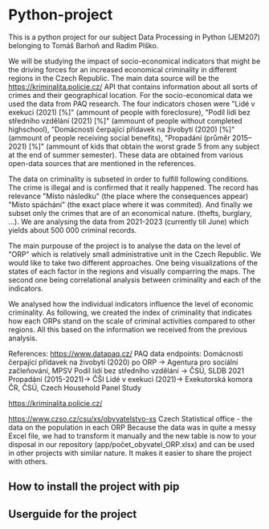 # Python-project
This is a python project for our subject Data Processing in Python (JEM207) belonging to Tomáš Barhoň and Radim Plško.

We will be studying the impact of socio-economical indicators that might be the driving forces for an increased economical criminality in different regions in the Czech Republic.
The main data source will be the https://kriminalita.policie.cz/ API that contains information about all sorts of crimes and their geographical location.
For the socio-economical data we used the data from PAQ research. The four indicators chosen were "Lidé v exekuci (2021) [%]" (ammount of people with foreclosure), "Podíl lidí bez středního vzdělání (2021) [%]" (ammount of people without completed highschool), "Domácnosti čerpající přídavek na živobytí (2020) [%]" (ammount of people receiving social benefits), "Propadání (průměr 2015–2021) [%]" (ammount of kids that obtain the worst grade 5 from any subject at the end of summer semester). These data are obtained from various open-data sources that are mentioned in the references.

The data on criminality is subseted in order to fulfill following conditions. The crime is illegal and is confirmed that it really happened. The record has relevance "Místo následku" (the place where the consequences appear) "Místo spáchání" (the exact place where it was commited). And finally we subset only the crimes that are of an economical nature. (thefts, burglary, ...). We are analysing the data from 2021-2023 (currently till June) which yields about 500 000 criminal records.

The main purpouse of the project is to analyse the data on the level of "ORP" which is relatively small administrative unit in the Czech Republic. We would like to take two different approaches. One being visualizations of the states of each factor in the regions and visually comparring the maps. The second one being correlational analysis between criminality and each of the indicators.

We analysed how the individual indicators influence the level of economic criminality. As following, we created the index of criminality that indicates how each ORPs stand on the scale of criminal activities compared to other regions. All this based on the information we received from the previous analysis.

References:
https://www.datapaq.cz/
PAQ data endpoints:
Domácnosti čerpající přídavek na živobytí (2020) po ORP -> Agentura pro sociální začleňování, MPSV
Podíl lidí bez středního vzdělání -> ČSÚ, SLDB 2021
Propadání (2015-2021)-> ČŠI
Lidé v exekuci (2021)-> Exekutorská komora ČR, ČSÚ, Czech Household Panel Study

https://kriminalita.policie.cz/

https://www.czso.cz/csu/xs/obyvatelstvo-xs
Czech Statistical office - the data on the population in each ORP
Because the data was in quite a messy Excel file, we had to transform it manually and the new table is now to your disposal in our repository (app/počet_obyvatel_ORP.xlsx) and can be used in other projects with similar nature. It makes it easier to share the project with others.

## How to install the project with pip

## Userguide for the project




